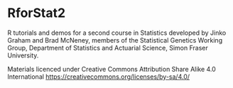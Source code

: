 # RforStat2

R tutorials and demos for a second course in Statistics 
developed by Jinko Graham and Brad McNeney, 
members of the Statistical Genetics Working Group, 
Department of Statistics and Actuarial Science, 
Simon Fraser University.

Materials licenced under Creative Commons Attribution Share Alike 4.0 International https://creativecommons.org/licenses/by-sa/4.0/
